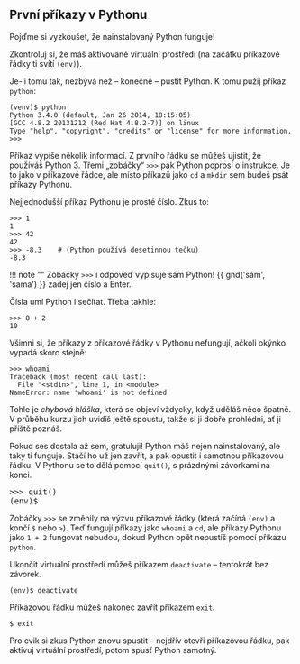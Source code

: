 ## První příkazy v Pythonu

Pojďme si vyzkoušet, že nainstalovaný Python funguje!

Zkontroluj si, že máš aktivované virtuální prostředí (na začátku příkazové
řádky ti svítí `(env)`).

Je-li tomu tak, nezbývá než – konečně – pustit Python.
K tomu pužij příkaz `python`:

``` plain
(venv)$ python
Python 3.4.0 (default, Jan 26 2014, 18:15:05)
[GCC 4.8.2 20131212 (Red Hat 4.8.2-7)] on linux
Type "help", "copyright", "credits" or "license" for more information.
>>>
```

Příkaz vypíše několik informací.
Z prvního řádku se můžeš ujistit, že používáš Python 3.
Třemi „zobáčky“ `>>>` pak Python poprosí o instrukce.
Je to jako v příkazové řádce, ale místo příkazů jako
`cd` a `mkdir` sem budeš psát příkazy Pythonu.

Nejjednodušší příkaz Pythonu je prosté číslo. Zkus to:

```pycon
>>> 1
1
>>> 42
42
>>> -8.3    # (Python používá desetinnou tečku)
-8.3
```

!!! note ""
    Zobáčky `>>>` i odpověď vypisuje sám Python!
    {{ gnd('sám', 'sama') }} zadej jen číslo a Enter.

Čísla umí Python i sečítat. Třeba takhle:

```pycon
>>> 8 + 2
10
```

Všimni si, že příkazy z příkazové řádky v Pythonu nefungují,
ačkoli okýnko vypadá skoro stejně:

```pycon
>>> whoami
Traceback (most recent call last):
  File "<stdin>", line 1, in <module>
NameError: name 'whoami' is not defined
```

Tohle je *chybová hláška*, která se objeví vždycky,
když uděláš něco špatně.
V průběhu kurzu jich uvidíš ještě spoustu,
takže si ji dobře prohlédni, ať ji příště poznáš.

Pokud ses dostala až sem, gratuluji!
Python máš nejen nainstalovaný, ale taky ti funguje.
Stačí ho už jen zavřít, a pak opustit i samotnou příkazovou řádku.
V Pythonu se to dělá pomocí `quit()`, s prázdnými závorkami na konci.

<div class="codehilite"><pre>
<span class="gp">&gt;&gt;&gt;</span> quit()
<span class="gp">(env)$</span>
</pre></div>

Zobáčky `>>>` se změnily na výzvu
příkazové řádky (která začíná `(env)` a končí `$` nebo `>`).
Teď fungují příkazy jako `whoami` a `cd`, ale příkazy Pythonu
jako `1 + 2` fungovat nebudou, dokud Python opět nepustíš pomocí
příkazu `python`.

Ukončit virtuální prostředí můžeš příkazem `deactivate` –
tentokrát bez závorek.

```console
(env)$ deactivate
```

Příkazovou řádku můžeš nakonec zavřít příkazem `exit`.

```console
$ exit
```

Pro cvik si zkus Python znovu spustit – nejdřív otevři příkazovou řádku,
pak aktivuj virtuální prostředí, potom spusť Python samotný.
